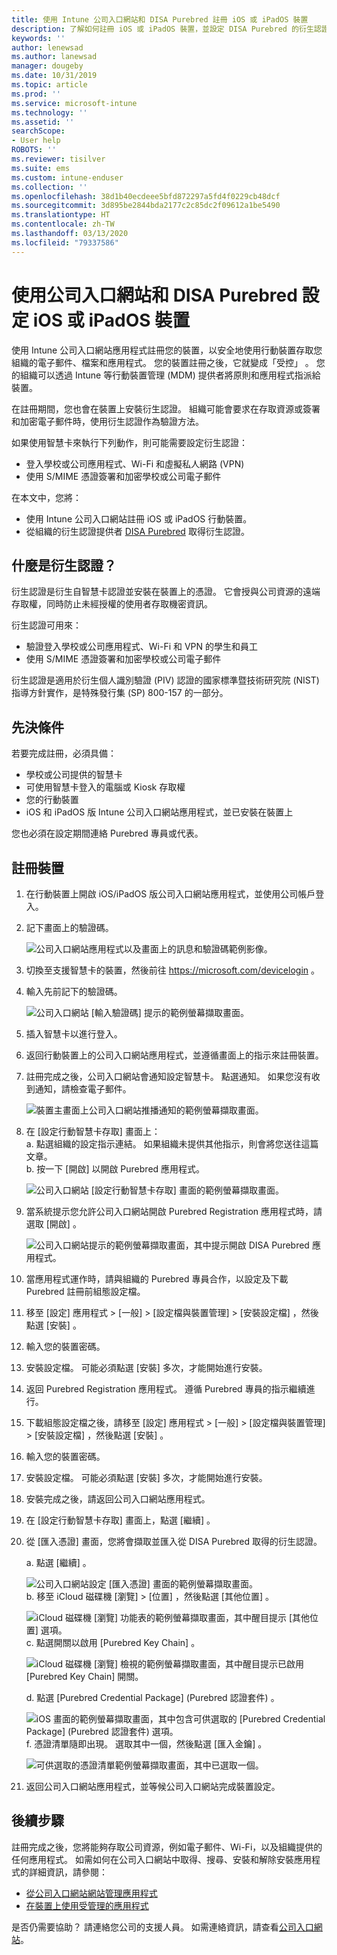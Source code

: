 ```yaml
---
title: 使用 Intune 公司入口網站和 DISA Purebred 註冊 iOS 或 iPadOS 裝置
description: 了解如何註冊 iOS 或 iPadOS 裝置，並設定 DISA Purebred 的衍生認證驗證。
keywords: ''
author: lenewsad
ms.author: lanewsad
manager: dougeby
ms.date: 10/31/2019
ms.topic: article
ms.prod: ''
ms.service: microsoft-intune
ms.technology: ''
ms.assetid: ''
searchScope:
- User help
ROBOTS: ''
ms.reviewer: tisilver
ms.suite: ems
ms.custom: intune-enduser
ms.collection: ''
ms.openlocfilehash: 38d1b40ecdeee5bfd872297a5fd4f0229cb48dcf
ms.sourcegitcommit: 3d895be2844bda2177c2c85dc2f09612a1be5490
ms.translationtype: HT
ms.contentlocale: zh-TW
ms.lasthandoff: 03/13/2020
ms.locfileid: "79337586"
---
```

# <a name="set-up-ios-or-ipados-device-with-company-portal-and-disa-purebred"></a>使用公司入口網站和 DISA Purebred 設定 iOS 或 iPadOS 裝置  

使用 Intune 公司入口網站應用程式註冊您的裝置，以安全地使用行動裝置存取您組織的電子郵件、檔案和應用程式。 您的裝置註冊之後，它就變成「受控」  。 您的組織可以透過 Intune 等行動裝置管理 (MDM) 提供者將原則和應用程式指派給裝置。  

在註冊期間，您也會在裝置上安裝衍生認證。 組織可能會要求在存取資源或簽署和加密電子郵件時，使用衍生認證作為驗證方法。 

如果使用智慧卡來執行下列動作，則可能需要設定衍生認證：

* 登入學校或公司應用程式、Wi-Fi 和虛擬私人網路 (VPN)
* 使用 S/MIME 憑證簽署和加密學校或公司電子郵件  

在本文中，您將：  

   * 使用 Intune 公司入口網站註冊 iOS 或 iPadOS 行動裝置。  
   * 從組織的衍生認證提供者 [DISA Purebred](https://cyber.mil/pki-pke/purebred/) 取得衍生認證。  

## <a name="what-are-derived-credentials"></a>什麼是衍生認證？  
衍生認證是衍生自智慧卡認證並安裝在裝置上的憑證。 它會授與公司資源的遠端存取權，同時防止未經授權的使用者存取機密資訊。  

衍生認證可用來： 
* 驗證登入學校或公司應用程式、Wi-Fi 和 VPN 的學生和員工
* 使用 S/MIME 憑證簽署和加密學校或公司電子郵件

衍生認證是適用於衍生個人識別驗證 (PIV) 認證的國家標準暨技術研究院 (NIST) 指導方針實作，是特殊發行集 (SP) 800-157 的一部分。  

## <a name="prerequisites"></a>先決條件

 若要完成註冊，必須具備：

* 學校或公司提供的智慧卡
* 可使用智慧卡登入的電腦或 Kiosk 存取權
* 您的行動裝置
* iOS 和 iPadOS 版 Intune 公司入口網站應用程式，並已安裝在裝置上   

您也必須在設定期間連絡 Purebred 專員或代表。      

## <a name="enroll-device"></a>註冊裝置  
1. 在行動裝置上開啟 iOS/iPadOS 版公司入口網站應用程式，並使用公司帳戶登入。  

2. 記下畫面上的驗證碼。  

    ![公司入口網站應用程式以及畫面上的訊息和驗證碼範例影像。](./media/copy-code-intercede.png)  
3. 切換至支援智慧卡的裝置，然後前往 https://microsoft.com/devicelogin 。 
4. 輸入先前記下的驗證碼。  

    ![公司入口網站 [輸入驗證碼] 提示的範例螢幕擷取畫面。](./media/enter-code-intercede.png)   

5. 插入智慧卡以進行登入。  
6. 返回行動裝置上的公司入口網站應用程式，並遵循畫面上的指示來註冊裝置。  
7. 註冊完成之後，公司入口網站會通知設定智慧卡。 點選通知。 如果您沒有收到通知，請檢查電子郵件。   

    ![裝置主畫面上公司入口網站推播通知的範例螢幕擷取畫面。](./media/action-required-in-app-intercede.png)  
8. 在 [設定行動智慧卡存取]  畫面上：  
    a. 點選組織的設定指示連結。 如果組織未提供其他指示，則會將您送往這篇文章。  
    b. 按一下 [開啟]  以開啟 Purebred 應用程式。  

    ![公司入口網站 [設定行動智慧卡存取] 畫面的範例螢幕擷取畫面。](./media/smart-card-open-disa-purebred.png)  
9. 當系統提示您允許公司入口網站開啟 Purebred Registration 應用程式時，請選取 [開啟]  。   

    ![公司入口網站提示的範例螢幕擷取畫面，其中提示開啟 DISA Purebred 應用程式。](./media/open-app-prompt-disa-purbred.png)  
10. 當應用程式運作時，請與組織的 Purebred 專員合作，以設定及下載 Purebred 註冊前組態設定檔。   
11. 移至 [設定] 應用程式 > [一般]   > [設定檔與裝置管理]   > [安裝設定檔]  ，然後點選 [安裝]  。  
12. 輸入您的裝置密碼。  
13. 安裝設定檔。 可能必須點選 [安裝]  多次，才能開始進行安裝。 
14. 返回 Purebred Registration 應用程式。 遵循 Purebred 專員的指示繼續進行。  
 
15. 下載組態設定檔之後，請移至 [設定] 應用程式 > [一般]   > [設定檔與裝置管理]   > [安裝設定檔]  ，然後點選 [安裝]  。   
16.  輸入您的裝置密碼。
17. 安裝設定檔。 可能必須點選 [安裝]  多次，才能開始進行安裝。 
18. 安裝完成之後，請返回公司入口網站應用程式。  
19.  在 [設定行動智慧卡存取]  畫面上，點選 [繼續]  。  

20. 從 [匯入憑證]  畫面，您將會擷取並匯入從 DISA Purebred 取得的衍生認證。  

    a. 點選 [繼續]  。   

    ![公司入口網站設定 [匯入憑證] 畫面的範例螢幕擷取畫面。](./media/import-certificate-disa-purebred.png)  
    b. 移至 iCloud 磁碟機 [瀏覽]   > [位置]  ，然後點選 [其他位置]  。  

    ![iCloud 磁碟機 [瀏覽] 功能表的範例螢幕擷取畫面，其中醒目提示 [其他位置] 選項。](./media/icloud-drive-more-locations.png)  
    c. 點選開關以啟用 [Purebred Key Chain]  。  

    ![iCloud 磁碟機 [瀏覽] 檢視的範例螢幕擷取畫面，其中醒目提示已啟用 [Purebred Key Chain] 開關。](./media/icloud-drive-enable-purebred-keychain.png)   

    d. 點選 [Purebred Credential Package] \(Purebred 認證套件\)  。  

    ![iOS 畫面的範例螢幕擷取畫面，其中包含可供選取的 [Purebred Credential Package] \(Purebred 認證套件\) 選項。](./media/purebred-credential-package.png)  
    f. 憑證清單隨即出現。 選取其中一個，然後點選 [匯入金鑰]  。  

    ![可供選取的憑證清單範例螢幕擷取畫面，其中已選取一個。](./media/import-purebred-keychain.png) 
21. 返回公司入口網站應用程式，並等候公司入口網站完成裝置設定。   

## <a name="next-steps"></a>後續步驟  
註冊完成之後，您將能夠存取公司資源，例如電子郵件、Wi-Fi，以及組織提供的任何應用程式。 如需如何在公司入口網站中取得、搜尋、安裝和解除安裝應用程式的詳細資訊，請參閱：

* [從公司入口網站網站管理應用程式](manage-apps-cpweb.md)  
* [在裝置上使用受管理的應用程式](use-managed-apps-on-your-device-ios.md)  

是否仍需要協助？ 請連絡您公司的支援人員。 如需連絡資訊，請查看[公司入口網站](https://go.microsoft.com/fwlink/?linkid=2010980)。
